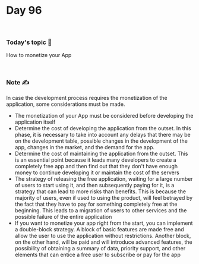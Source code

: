 # Day 96

&nbsp;

### Today's topic 🎯
How to monetize your App


&nbsp;

### Note ✍️
In case the development process requires the monetization of the application, some considerations must be made.
- The monetization of your App must be considered before developing the application itself
- Determine the cost of developing the application from the outset. In this phase, it is necessary to take into account any delays that there may be on the development table, possible changes in the development of the app, changes in the market, and the demand for the app.
- Determine the cost of maintaining the application from the outset. This is an essential point because it leads many developers to create a completely free app and then find out that they don't have enough money to continue developing it or maintain the cost of the servers
- The strategy of releasing the free application, waiting for a large number of users to start using it, and then subsequently paying for it, is a strategy that can lead to more risks than benefits. This is because the majority of users, even if used to using the product, will feel betrayed by the fact that they have to pay for something completely free at the beginning. This leads to a migration of users to other services and the possible failure of the entire application
- If you want to monetize your app right from the start, you can implement a double-block strategy. A block of basic features are made free and allow the user to use the application without restrictions. Another block, on the other hand, will be paid and will introduce advanced features, the possibility of obtaining a summary of data, priority support, and other elements that can entice a free user to subscribe or pay for the app